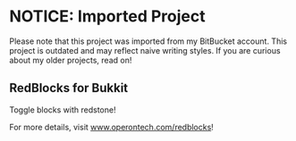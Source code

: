 # NOTICE: Imported Project
Please note that this project was imported from my BitBucket account. 
This project is outdated and may reflect naive writing styles.
If you are curious about my older projects, read on!

## RedBlocks for Bukkit
Toggle blocks with redstone!

For more details, visit www.operontech.com/redblocks!
